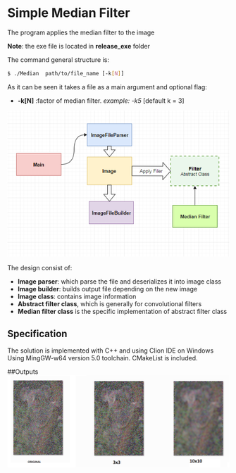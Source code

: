 # Simple Median Filter

The program applies the median filter to the image

**Note**: the exe file is located in __release_exe__ folder

The command general structure is:
```sh
$ ./Median  path/to/file_name [-k[N]]
```

As it can be seen it takes a file as a main argument and optional flag:

  - **-k[N]** :factor of median filter. _example: -k5_ [default k = 3]


![Architecture_struct](https://raw.githubusercontent.com/glaba13/ImageResources/master/arch4.PNG)

The design consist of:

- **Image parser**: which parse the file and deserializes it into image class
- **Image builder**: builds output file depending on the new image
- **Image class**: contains image information
- **Abstract filter class**, which is generally for convolutional filters
- **Median filter class** is the specific implementation of abstract filter class




## Specification
The solution is implemented with C++ and using Clion IDE on Windows
Using MingGW-w64 version 5.0 toolchain.
CMakeList is included.

##Outputs
![Med](https://raw.githubusercontent.com/glaba13/ImageResources/master/med.png)

